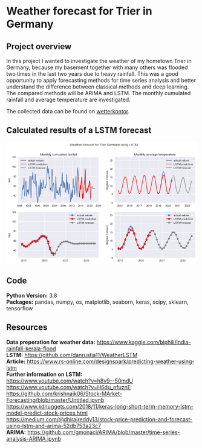 # Weather forecast for Trier in Germany

## Project overview
In this project I wanted to investigate the weather of my hometown Trier in Germany, because my basement together with many others was flooded two times in the last two years due to heavy rainfall. This was a good opportunity to apply forecasting methods for time series analysis and better understand the difference between classical methods and deep learning. The compared methods will be ARIMA and LSTM. The monthly cumulated rainfall and average temperature are investigated.

The collected data can be found on [wetterkontor](https://www.wetterkontor.de/de/wetter/deutschland/monatswerte-station.asp).

## Calculated results of a LSTM forecast
![result_forecast](https://github.com/Olhaau/weather_forecast_trier/blob/master/forecast.png)

## Code
**Python Version:** 3.8  
**Packages:** pandas, numpy, os, matplotlib, seaborn, keras, scipy, sklearn, tensorflow

## Resources
**Data preperation for weather data:**  https://www.kaggle.com/biphili/india-rainfall-kerala-flood  
**LSTM:** https://github.com/danrustia11/WeatherLSTM   
**Article:** https://www.rs-online.com/designspark/predicting-weather-using-lstm  
**Further information on LSTM:**  
https://www.youtube.com/watch?v=h8v9--50mdU  
https://www.youtube.com/watch?v=H6du_pfuznE  
https://github.com/krishnaik06/Stock-MArket-Forecasting/blob/master/Untitled.ipynb  
https://www.kdnuggets.com/2018/11/keras-long-short-term-memory-lstm-model-predict-stock-prices.html  
https://medium.com/@dhirajreddy13/stock-price-prediction-and-forecast-using-lstm-and-arima-52db753a23c7  
**ARIMA:**  https://github.com/gmonaci/ARIMA/blob/master/time-series-analysis-ARIMA.ipynb

<!--
TODO:
-->
